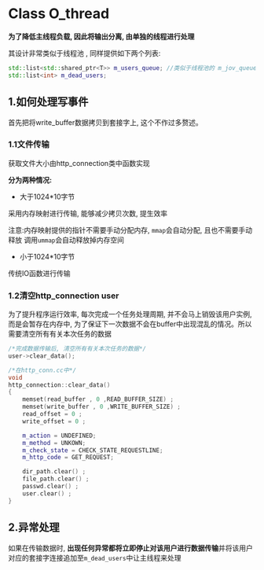 # Class O_thread

**为了降低主线程负载, 因此将输出分离, 由单独的线程进行处理**

其设计非常类似于线程池 , 同样提供如下两个列表:

```c++
std::list<std::shared_ptr<T>> m_users_queue; //类似于线程池的 m_jov_queue
std::list<int> m_dead_users;  
```



## 1.如何处理写事件

首先把将write_buffer数据拷贝到套接字上, 这个不作过多赘述。

### 	1.1文件传输

获取文件大小由http_connection类中函数实现

**分为两种情况:** 

- 大于1024*10字节

采用内存映射进行传输, 能够减少拷贝次数, 提生效率

注意:内存映射提供的指针不需要手动分配内存, `mmap`会自动分配, 且也不需要手动释放 调用`ummap`会自动释放掉内存空间

- 小于1024*10字节

传统IO函数进行传输



###     1.2清空http_connection user

为了提升程序运行效率, 每次完成一个任务处理周期, 并不会马上销毁该用户实例, 而是会暂存在内存中, 为了保证下一次数据不会在buffer中出现混乱的情况。所以需要清空所有有关本次任务的数据

```c++
/*完成数据传输后, 清空所有有关本次任务的数据*/
user->clear_data();

/*在http_conn.cc中*/
void 
http_connection::clear_data()
{
    memset(read_buffer , 0 ,READ_BUFFER_SIZE) ; 
    memset(write_buffer , 0 ,WRITE_BUFFER_SIZE) ;
    read_offset = 0 ;
    write_offset = 0 ;

    m_action = UNDEFINED;
    m_method = UNKOWN;
    m_check_state = CHECK_STATE_REQUESTLINE;
    m_http_code = GET_REQUEST;

    dir_path.clear() ; 
    file_path.clear() ; 
    passwd.clear() ;
    user.clear() ; 
}
```



## 2.异常处理

如果在传输数据时, **出现任何异常都将立即停止对该用户进行数据传输**并将该用户对应的套接字连接追加至`m_dead_users`中让主线程来处理
